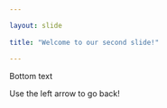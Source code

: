```yaml
---

layout: slide
	
title: "Welcome to our second slide!"
	
---
```

Bottom text
	
Use the left arrow to go back!
